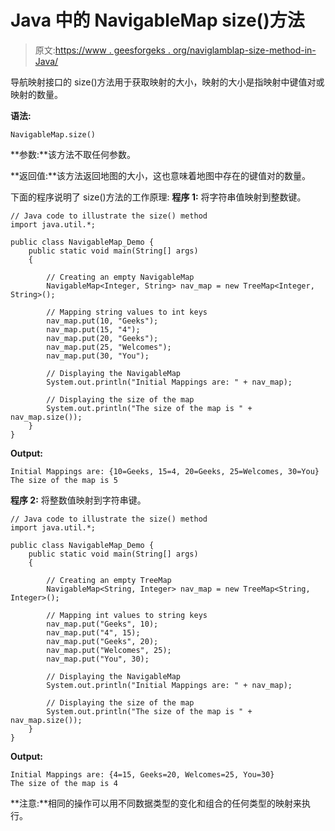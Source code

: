 # Java 中的 NavigableMap size()方法

> 原文:[https://www . geesforgeks . org/naviglamblap-size-method-in-Java/](https://www.geeksforgeeks.org/navigablemap-size-method-in-java/)

导航映射接口的 size()方法用于获取映射的大小，映射的大小是指映射中键值对或映射的数量。

**语法:**

```
NavigableMap.size()
```

**参数:**该方法不取任何参数。

**返回值:**该方法返回地图的大小，这也意味着地图中存在的键值对的数量。

下面的程序说明了 size()方法的工作原理:
**程序 1:** 将字符串值映射到整数键。

```
// Java code to illustrate the size() method
import java.util.*;

public class NavigableMap_Demo {
    public static void main(String[] args)
    {

        // Creating an empty NavigableMap
        NavigableMap<Integer, String> nav_map = new TreeMap<Integer, String>();

        // Mapping string values to int keys
        nav_map.put(10, "Geeks");
        nav_map.put(15, "4");
        nav_map.put(20, "Geeks");
        nav_map.put(25, "Welcomes");
        nav_map.put(30, "You");

        // Displaying the NavigableMap
        System.out.println("Initial Mappings are: " + nav_map);

        // Displaying the size of the map
        System.out.println("The size of the map is " + nav_map.size());
    }
}
```

**Output:**

```
Initial Mappings are: {10=Geeks, 15=4, 20=Geeks, 25=Welcomes, 30=You}
The size of the map is 5

```

**程序 2:** 将整数值映射到字符串键。

```
// Java code to illustrate the size() method
import java.util.*;

public class NavigableMap_Demo {
    public static void main(String[] args)
    {

        // Creating an empty TreeMap
        NavigableMap<String, Integer> nav_map = new TreeMap<String, Integer>();

        // Mapping int values to string keys
        nav_map.put("Geeks", 10);
        nav_map.put("4", 15);
        nav_map.put("Geeks", 20);
        nav_map.put("Welcomes", 25);
        nav_map.put("You", 30);

        // Displaying the NavigableMap
        System.out.println("Initial Mappings are: " + nav_map);

        // Displaying the size of the map
        System.out.println("The size of the map is " + nav_map.size());
    }
}
```

**Output:**

```
Initial Mappings are: {4=15, Geeks=20, Welcomes=25, You=30}
The size of the map is 4

```

**注意:**相同的操作可以用不同数据类型的变化和组合的任何类型的映射来执行。